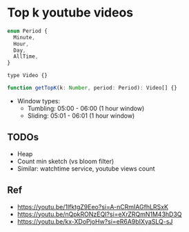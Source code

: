 # Top k youtube videos

```js
enum Period {
  Minute,
  Hour,
  Day,
  AllTime,
}

type Video {}

function getTopK(k: Number, period: Period): Video[] {}
```

- Window types:
  - Tumbling: 05:00 - 06:00 (1 hour window)
  - Sliding: 05:01 - 06:01 (1 hour window)

## TODOs
- Heap
- Count min sketch (vs bloom filter)
- Similar: watchtime service, youtube views count

## Ref
- https://youtu.be/1lfktgZ9Eeo?si=A-nCRmIAGfhLRSxK
- https://youtu.be/nQpkRONzEQI?si=eXrZRQmN1M43hD3Q
- https://youtu.be/kx-XDoPjoHw?si=eR6A9bIXyaSLQ-sJ
